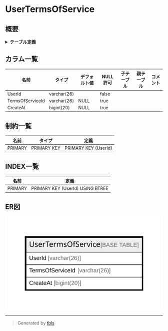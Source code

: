 # UserTermsOfService

## 概要

<details>
<summary><strong>テーブル定義</strong></summary>

```sql
CREATE TABLE `UserTermsOfService` (
  `UserId` varchar(26) NOT NULL,
  `TermsOfServiceId` varchar(26) DEFAULT NULL,
  `CreateAt` bigint(20) DEFAULT NULL,
  PRIMARY KEY (`UserId`)
) ENGINE=InnoDB DEFAULT CHARSET=utf8mb4
```

</details>

## カラム一覧

| 名前               | タイプ         | デフォルト値       | NULL許可   | 子テーブル      | 親テーブル      | コメント     |
| ---------------- | ----------- | ------------ | -------- | ---------- | ---------- | -------- |
| UserId           | varchar(26) |              | false    |            |            |          |
| TermsOfServiceId | varchar(26) | NULL         | true     |            |            |          |
| CreateAt         | bigint(20)  | NULL         | true     |            |            |          |

## 制約一覧

| 名前      | タイプ         | 定義                   |
| ------- | ----------- | -------------------- |
| PRIMARY | PRIMARY KEY | PRIMARY KEY (UserId) |

## INDEX一覧

| 名前      | 定義                               |
| ------- | -------------------------------- |
| PRIMARY | PRIMARY KEY (UserId) USING BTREE |

## ER図

![er](UserTermsOfService.svg)

---

> Generated by [tbls](https://github.com/k1LoW/tbls)
